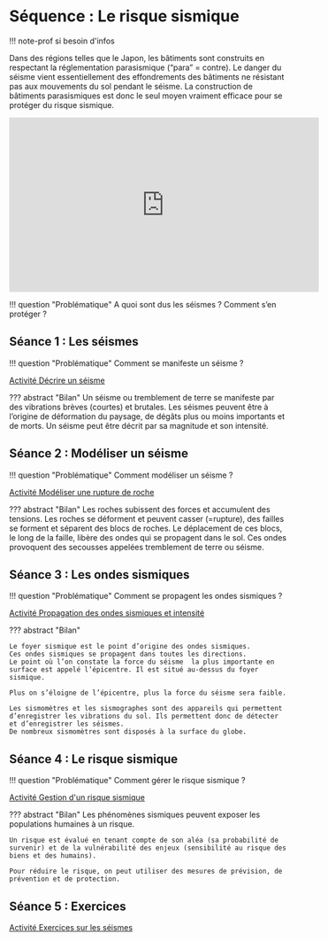 # Séquence : Le risque sismique

!!! note-prof
    si besoin d'infos

Dans des régions telles que le Japon, les bâtiments sont construits en respectant la réglementation parasismique (“para” = contre). 
Le danger du séisme vient essentiellement des effondrements des bâtiments ne résistant pas aux mouvements du sol pendant le séisme. La construction de bâtiments parasismiques est donc le seul moyen vraiment efficace pour se protéger du risque sismique.


<iframe width="560" height="315" src="https://www.youtube-nocookie.com/embed/vL1nw8buVoU?si=dLN69eeGJ2j9pwam" title="YouTube video player" frameborder="0" allow="accelerometer; autoplay; clipboard-write; encrypted-media; gyroscope; picture-in-picture; web-share" allowfullscreen></iframe>

!!! question "Problématique"
    A quoi sont dus les séismes ? 
    Comment s’en protéger ?

    



## Séance 1 : Les séismes

!!! question "Problématique"
    Comment se manifeste un séisme ?


[Activité Décrire un séisme](../seismes)


??? abstract "Bilan"
    Un séisme ou tremblement de terre se manifeste par des vibrations brèves (courtes) et brutales. Les séismes peuvent être à l’origine de déformation du paysage, de dégâts plus ou moins importants et de morts.
    Un séisme peut être décrit par sa magnitude et son intensité.



## Séance 2 : Modéliser un séisme

!!! question "Problématique"
    Comment modéliser un séisme ?


[Activité Modéliser une rupture de roche](../modelRuptureRoches)


??? abstract "Bilan"
    Les roches subissent des forces et accumulent des tensions. Les roches se déforment et peuvent casser (=rupture), des failles se forment et séparent des blocs de roches.
    Le déplacement de ces blocs, le long de la faille, libère des ondes qui se propagent dans le sol. Ces ondes provoquent des secousses appelées tremblement de terre ou séisme.


## Séance 3 : Les ondes sismiques

!!! question "Problématique"
    Comment se propagent les ondes sismiques ? 

[Activité Propagation des ondes sismiques et intensité](../propagOndes)



??? abstract "Bilan"

    Le foyer sismique est le point d’origine des ondes sismiques.
    Ces ondes sismiques se propagent dans toutes les directions.
    Le point où l’on constate la force du séisme  la plus importante en surface est appelé l’épicentre. Il est situé au-dessus du foyer sismique.

    Plus on s’éloigne de l’épicentre, plus la force du séisme sera faible.

    Les sismomètres et les sismographes sont des appareils qui permettent d’enregistrer les vibrations du sol. Ils permettent donc de détecter et d’enregistrer les séismes.
    De nombreux sismomètres sont disposés à la surface du globe. 

## Séance 4 : Le risque sismique

!!! question "Problématique"
    Comment gérer le risque sismique ?



[Activité Gestion d'un risque sismique](../risquesSismiques)


??? abstract "Bilan"
    Les phénomènes sismiques peuvent exposer les populations humaines à un risque.

    Un risque est évalué en tenant compte de son aléa (sa probabilité de survenir) et de la vulnérabilité des enjeux (sensibilité au risque des biens et des humains).

    Pour réduire le risque, on peut utiliser des mesures de prévision, de prévention et de protection.



## Séance 5 : Exercices




[Activité Exercices sur les séismes](../exoSeismes)